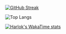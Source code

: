 [![GitHub Streak](https://streak-stats.demolab.com?user=charl56&theme=dark)](https://git.io/streak-stats)

![Top Langs](https://github-readme-stats.vercel.app/api/top-langs/?username=charl56&hide_progress=false)

[![Harlok's WakaTime stats](https://github-readme-stats.vercel.app/api/wakatime?username=charl56)](https://github.com/anuraghazra/github-readme-stats)
